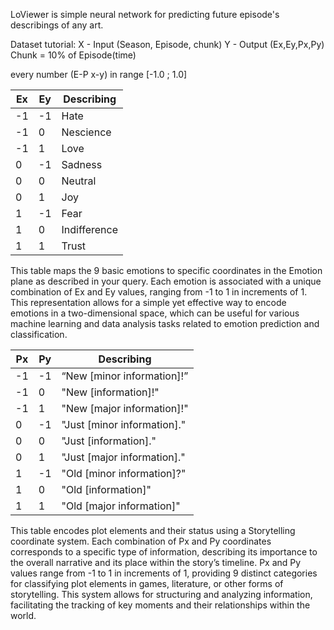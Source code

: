LoViewer is simple neural network for predicting future episode's describings of any art.

Dataset tutorial:
X - Input (Season, Episode, chunk)
Y - Output (Ex,Ey,Px,Py)
Chunk = 10% of Episode(time)

every number (E-P x-y) in range [-1.0 ; 1.0]

| Ex  | Ey  |       Describing       |
|-----|-----|------------------------|
| -1  | -1  | Hate                   |
| -1  |  0  | Nescience              |
| -1  |  1  | Love                   |
|  0  | -1  | Sadness                |
|  0  |  0  | Neutral                |
|  0  |  1  | Joy                    |
|  1  | -1  | Fear                   |
|  1  |  0  | Indifference           |
|  1  |  1  | Trust                  |

This table maps the 9 basic emotions to specific coordinates in the Emotion plane as described in your query. Each emotion is associated with a unique combination of Ex and Ey values, ranging from -1 to 1 in increments of 1. This representation allows for a simple yet effective way to encode emotions in a two-dimensional space, which can be useful for various machine learning and data analysis tasks related to emotion prediction and classification.

| Px  | Py  |              Describing                  |
|-----|-----|------------------------------------------|
| -1  | -1  | “New [minor information]!”               |
| -1  |  0  | "New [information]!"                     |
| -1  |  1  | "New [major information]!"               |
|  0  | -1  | "Just [minor information]."              |
|  0  |  0  | "Just [information]."                    |
|  0  |  1  | "Just [major information]."              |
|  1  | -1  | "Old [minor information]?"               |
|  1  |  0  | "Old [information]"                      |
|  1  |  1  | "Old [major information]"                |

This table encodes plot elements and their status using a Storytelling coordinate system. Each combination of Px and Py coordinates corresponds to a specific type of information, describing its importance to the overall narrative and its place within the story’s timeline. Px and Py values range from -1 to 1 in increments of 1, providing 9 distinct categories for classifying plot elements in games, literature, or other forms of storytelling. This system allows for structuring and analyzing information, facilitating the tracking of key moments and their relationships within the world.
